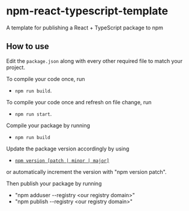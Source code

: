 # npm-react-typescript-template

A template for publishing a React + TypeScript package to npm

## How to use

Edit the `package.json` along with every other required file to match your project.

To compile your code once, run

- `npm run build`.

To compile your code once and refresh on file change, run

- `npm run start`.

Compile your package by running

- `npm run build`

Update the package version accordingly by using

- [`npm version [patch | minor | major]`](https://docs.npmjs.com/about-semantic-versioning)

or automatically increment the version with "npm version patch".

Then publish your package by running

- "npm adduser --registry \<our registry domain\>"
- "npm publish --registry \<our registry domain\>"
